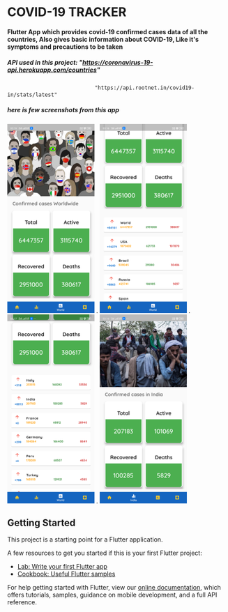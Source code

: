 # COVID-19 TRACKER

#### Flutter App which provides covid-19 confirmed cases data of all the countries, Also gives basic information about COVID-19, Like it's symptoms and precautions to be taken 

##### API used in this project: "https://coronavirus-19-api.herokuapp.com/countries"
                                "https://api.rootnet.in/covid19-in/stats/latest"

##### here is few screenshots from this app
<img src="assets/images/world_page_ss1.png" width=200>
.
<img src="assets/images/world_page_ss2.png" width=200>
.
<img src="assets/images/world_page_ss3.png" width=200>
.
<img src="assets/images/india_page_ss1.png" width=200>

## Getting Started

This project is a starting point for a Flutter application.

A few resources to get you started if this is your first Flutter project:

- [Lab: Write your first Flutter app](https://flutter.dev/docs/get-started/codelab)
- [Cookbook: Useful Flutter samples](https://flutter.dev/docs/cookbook)

For help getting started with Flutter, view our
[online documentation](https://flutter.dev/docs), which offers tutorials,
samples, guidance on mobile development, and a full API reference.
